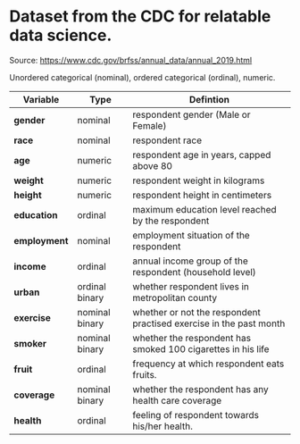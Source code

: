 # Dataset from the CDC for relatable data science.

Source: https://www.cdc.gov/brfss/annual_data/annual_2019.html

Unordered categorical (nominal), ordered categorical (ordinal), numeric.

|**Variable** | Type | Defintion |  
|---|---|---| 
| **gender** | nominal | respondent gender (Male or Female) |   
| **race** | nominal | respondent race  |   
| **age** | numeric | respondent age in years, capped above 80 |   
| **weight** | numeric | respondent weight in kilograms |
| **height**  |numeric | respondent height in centimeters  | 
| **education** | ordinal | maximum education level reached by the respondent  | 
| **employment** | nominal | employment situation of the respondent |  
| **income** | ordinal | annual income group of the respondent (household level) |  
| **urban** | ordinal binary | whether respondent lives in metropolitan county  |    
| **exercise** | nominal binary | whether or not the respondent practised exercise in the past month  |. 
| **smoker** |nominal binary | whether the respondent has smoked 100 cigarettes in his life  |    
| **fruit** | ordinal | frequency at which respondent eats fruits. |  
| **coverage**| nominal binary | whether the respondent has any health care coverage | 
| **health** | ordinal | feeling of respondent towards his/her health. |
